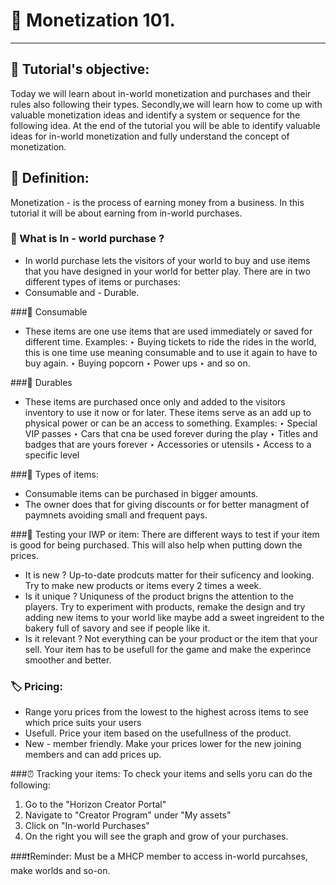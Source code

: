 # 🚀 Monetization 101.
- - - - - - - - - - - - - - - - - - - - - - - - - - - - - - - -
## 🎯 Tutorial's objective:  
 Today we will learn about in-world monetization and purchases and their rules also following their types. Secondly,we will learn how to come up with valuable monetization ideas and identify a system or sequence for the following idea. At the end of the tutorial you will be able to identify valuable ideas for in-world monetization and fully understand the concept of monetization.
## 📖 Definition:
Monetization - is the process of earning money from a business. In this tutorial it will be about earning from in-world purchases.

### 🧾 What is In - world purchase ?
- In world purchase lets the visitors of your world to buy and use items that you have designed in your world for better play.
There are in two different types of items or purchases:
- Consumable and - Durable.

###📌 Consumable 
- These items are one use items that are used immediately or saved for different time. 
Examples: 
‣ Buying tickets to ride the rides in the world, this is one time use meaning consumable and to use it again to have to buy again.
‣ Buying popcorn
‣ Power ups 
‣ and so on.

###📌 Durables
- These items are purchased once only and added to the visitors inventory to use it now or for later. These items serve as an add up to physical power or can be an access to something.
Examples:
‣ Special VIP passes
‣ Cars that cna be used forever during the play 
‣ Titles and badges that are yours forever
‣ Accessories or utensils
‣ Access to a specific level

###📌 Types of items:
- Consumable items can be purchased in bigger amounts.
- The owner does that for giving discounts or for better managment of paymnets avoiding small and frequent pays.

###🧪 Testing your IWP or item:
There are different ways to test if your item is good for being purchased. This will also help when putting down the prices.
- It is new ? Up-to-date prodcuts matter for their suficency and looking. Try to make new products or items every 2 times a week.
- Is it unique ? Uniquness of the product brigns the attention to the players. Try to experiment with products, remake the design and try adding new items to your world like maybe add a sweet ingreident to the bakery full of savory and see if people like it.
- Is it relevant ? Not everything can be your product or the item that your sell. Your item has to be usefull for the game and make the experince smoother and better.

### 🏷️ Pricing:
- Range yoru prices from the lowest to the highest across items to see which price suits your users
- Usefull. Price your item based on the usefullness of the product.
- New - member friendly. Make your prices lower for the new joining members and can add prices up.

###⏰ Tracking your items:
To check your items and sells yoru can do the following:
1. Go to the "Horizon Creator Portal"
2. Navigate to "Creator Program" under "My assets"
3. Click on "In-world Purchases"
4. On the right you will see the graph and grow of your purchases.


###❗️Reminder: Must be a MHCP member to access in-world purcahses, make worlds and so-on.
